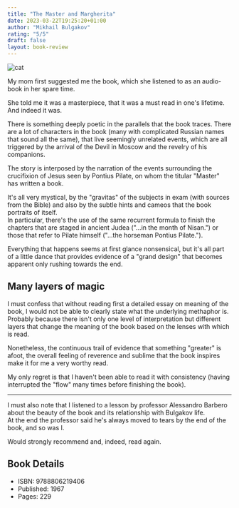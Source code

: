 ```yaml
---
title: "The Master and Margherita"
date: 2023-03-22T19:25:20+01:00
author: "Mikhail Bulgakov"
rating: "5/5"
draft: false
layout: book-review
---
```


![cat](/img/master-margherita/cat.jpg "That's a very large black cat, or maybe
it's an hippo?!")

My mom first suggested me the book, which she listened to as an audio-book in
her spare time.

She told me it was a masterpiece, that it was a must read in one's lifetime.<br>
And indeed it was.

There is something deeply poetic in the parallels that the book traces. There
are a lot of characters in the book (many with complicated Russian names that
sound all the same), that live seemingly unrelated events, which are all
triggered by the arrival of the Devil in Moscow and the revelry of his
companions.

The story is interposed by the narration of the events surrounding the
crucifixion of Jesus seen by Pontius Pilate, on whom the titular "Master" has
written a book.

It's all very mystical, by the "gravitas" of the subjects in exam (with sources
from the Bible) and also by the subtle hints and cameos that the book portraits
of itself.<br>
In particular, there's the use of the same recurrent formula to finish the chapters
that are staged in ancient Judea ("...in the month of Nisan.") or those that refer
to Pilate himself ("...the horseman Pontius Pilate.").

Everything that happens seems at first glance nonsensical, but it's all part of
a little dance that provides evidence of a "grand design" that becomes apparent
only rushing towards the end.

## Many layers of magic

I must confess that without reading first a detailed essay on meaning of the
book, I would not be able to clearly state what the underlying methaphor is.<br>
Probably because there isn't only one level of interpretation but different
layers that change the meaning of the book based on the lenses with which is
read.

Nonetheless, the continuous trail of evidence that something "greater" is afoot,
the overall feeling of reverence and sublime that the book inspires make it for
me a very worthy read.

My only regret is that I haven't been able to read it with consistency (having
interrupted the "flow" many times before finishing the book).

---

I must also note that I listened to a lesson by professor Alessandro Barbero
about the beauty of the book and its relationship with Bulgakov life.<br>
At the end the professor said he's always moved to tears by the end of the book,
and so was I.

Would strongly recommend and, indeed, read again.

## Book Details

- ISBN: 9788806219406
- Published: 1967
- Pages: 229

